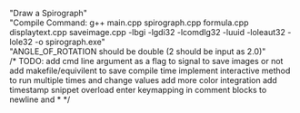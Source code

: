 "Draw a Spirograph"\
"Compile Command: g++ main.cpp spirograph.cpp formula.cpp displaytext.cpp saveimage.cpp -lbgi -lgdi32 -lcomdlg32 -luuid -loleaut32 -lole32 -o spirograph.exe"\
"ANGLE_OF_ROTATION should be double (2 should be input as 2.0)"\
/* TODO:
add cmd line argument as a flag to signal to save images or not
add makefile/equivilent to save compile time
implement interactive method to run multiple times and change values
add more color integration
add timestamp snippet
overload enter keymapping in comment blocks to newline and *
 */
